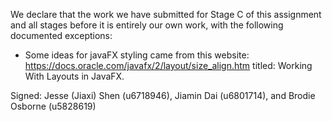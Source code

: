 We declare that the work we have submitted for Stage C of this assignment and all stages before it is entirely our own work, with the following documented exceptions:

* Some ideas for javaFX styling came from this website: https://docs.oracle.com/javafx/2/layout/size_align.htm titled: Working With Layouts in JavaFX.


Signed: Jesse (Jiaxi) Shen (u6718946), Jiamin Dai (u6801714), and Brodie Osborne (u5828619)
